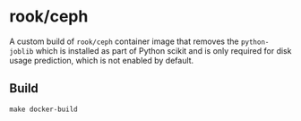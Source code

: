 # rook/ceph

A custom build of `rook/ceph` container image that removes the `python-joblib` which is installed as part of Python scikit and is only required for disk usage prediction, which is not enabled by default.

## Build

```shell
make docker-build
```
